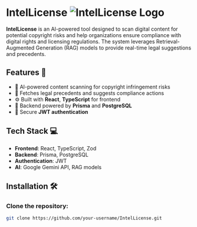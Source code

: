 # IntelLicense ![IntelLicense Logo](https://img.shields.io/badge/IntelLicense-AI%20Compliance-blue)

**IntelLicense** is an AI-powered tool designed to scan digital content for potential copyright risks and help organizations ensure compliance with digital rights and licensing regulations. The system leverages Retrieval-Augmented Generation (RAG) models to provide real-time legal suggestions and precedents.

## Features 🚀
- 🧠 AI-powered content scanning for copyright infringement risks
- 📜 Fetches legal precedents and suggests compliance actions
- ⚙️ Built with **React**, **TypeScript** for frontend
- 💾 Backend powered by **Prisma** and **PostgreSQL**
- 🔐 Secure **JWT authentication**

## Tech Stack 💻
- **Frontend**: React, TypeScript, Zod
- **Backend**: Prisma, PostgreSQL
- **Authentication**: JWT
- **AI**: Google Gemini API, RAG models

## Installation 🛠️

### Clone the repository:
```bash
git clone https://github.com/your-username/IntelLicense.git
